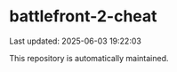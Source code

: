 # battlefront-2-cheat

Last updated: 2025-06-03 19:22:03

This repository is automatically maintained.
